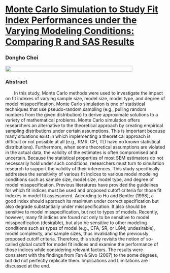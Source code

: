 # [Monte Carlo Simulation to Study Fit Index Performances under the Varying Modeling Conditions: Comparing R and SAS Results](https://github.com/tomchoi91/2022-Early-Childhood-Summit-Presentation/blob/main/documents/poster_CHOI.pdf)

### Dongho Choi 
<img align="left" width="400" height="18" src="https://ucomm.unl.edu/images/brand-book/Our-marks/UNL-Name-CMYK.jpg">
&nbsp;

### Abstract

&nbsp;&nbsp;&nbsp;&nbsp;&nbsp;&nbsp; In this study, Monte Carlo methods were used to investigate the impact on fit indexes of varying 
sample size, model size, model type, and degree of model misspecification. 
Monte Carlo simulation is one of statistical techniques that use pseudo-random sampling (e.g., 
pulling random numbers from the given distribution) to derive approximate solutions to a variety 
of mathematical problems. 
Monte Carlo simulation offers researchers an alternative to the theoretical approach by creating 
empirical sampling distributions under certain assumptions. This is important because many 
situations exist in which implementing a theoretical approach is difficult or not possible at all 
(e.g., RMR, CFI, TLI have no known statistical distributions). 
Furthermore, when some theoretical assumptions are violated in the actual data, the validity 
of the estimates is often compromised and uncertain. Because the statistical properties of most 
SEM estimators do not necessarily hold under such conditions, researchers must turn to 
simulation research to support the validity of their inferences.
This study specifically addresses the sensitivity of various fit indices to various model modeling 
conditions such as sample size, model size, model type, and degree of model misspecification. 
Previous literatures have provided the guidelines for which fit indices must be used and proposed 
cutoff criteria for those fit indexes in model fit assessment. According to Hu and Bentler (1998), a 
good index should approach its maximum under correct specification but also degrade 
substantially under misspecification. It also should be sensitive to model misspecification, but not 
to types of models.
Recently, however, many fit indices are found not only to be sensitive to model misspecification 
(desirable), but also be sensitive to other modeling conditions such as types of model (e.g., CFA, 
SR, or LGM; undesirable), model complexity, and sample sizes, thus invalidating the previously 
proposed cutoff criteria. Therefore, this study revisits the notion of so-called global cutoff for 
model fit indices and examine the performance of those indices while considering relevant 
factors.
The results were consistent with the findings from Fan & Sivo (2007) to the some degrees, but 
did not perfectly replicate them. Implications and Limitations are discussed at the end.
